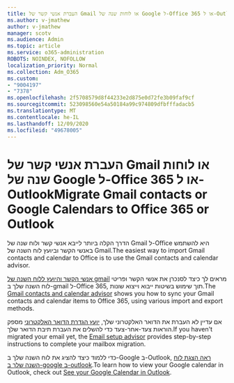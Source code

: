 ```yaml
---
title: העברת אנשי קשר של Gmail או לוחות שנה של Google ל-Office 365 או ל-Outlook
ms.author: v-jmathew
author: v-jmathew
manager: scotv
ms.audience: Admin
ms.topic: article
ms.service: o365-administration
ROBOTS: NOINDEX, NOFOLLOW
localization_priority: Normal
ms.collection: Adm_O365
ms.custom:
- "9004197"
- "7378"
ms.openlocfilehash: 2f5708579d8f44233e2d875e0d72fe3b09faf9cf
ms.sourcegitcommit: 523098560e54a50184a99c974809dfbfffadacb5
ms.translationtype: MT
ms.contentlocale: he-IL
ms.lasthandoff: 12/09/2020
ms.locfileid: "49678005"
---
```

# <a name="migrate-gmail-contacts-or-google-calendars-to-office-365-or-outlook"></a><span data-ttu-id="ae2eb-102">העברת אנשי קשר של Gmail או לוחות שנה של Google ל-Office 365 או ל-Outlook</span><span class="sxs-lookup"><span data-stu-id="ae2eb-102">Migrate Gmail contacts or Google Calendars to Office 365 or Outlook</span></span>

<span data-ttu-id="ae2eb-103">הדרך הקלה ביותר לייבא אנשי קשר ולוח שנה של Gmail ל-Office היא להשתמש באנשי הקשר וביועץ לוח השנה של Gmail.</span><span class="sxs-lookup"><span data-stu-id="ae2eb-103">The easiest way to import Gmail contacts and calendar to Office is to use the Gmail contacts and calendar advisor.</span></span>

<span data-ttu-id="ae2eb-104">[אנשי הקשר והיועץ ללוח השנה של gmail](https://go.microsoft.com/fwlink/?linkid=2134386) מראים לך כיצד לסנכרן את אנשי הקשר ופריטי לוח השנה שלך ב-gmail ל-Office 365, תוך שימוש בשיטות ייבוא וייצוא שונות.</span><span class="sxs-lookup"><span data-stu-id="ae2eb-104">The [Gmail contacts and calendar advisor](https://go.microsoft.com/fwlink/?linkid=2134386) shows you how to sync your ‎Gmail‎ contacts and calendar items to ‎Office 365‎, using various import and export methods.</span></span>

<span data-ttu-id="ae2eb-105">אם עדיין לא העברת את הדואר האלקטרוני שלך, [יועץ הגדרת הדואר האלקטרוני](https://go.microsoft.com/fwlink/?linkid=2133951) מספק הוראות צעד-אחר-צעד כדי להשלים את העברת תיבת הדואר שלך.</span><span class="sxs-lookup"><span data-stu-id="ae2eb-105">If you haven't migrated your email yet, the [Email setup advisor](https://go.microsoft.com/fwlink/?linkid=2133951) provides step-by-step instructions to complete your mailbox migration.</span></span>

<span data-ttu-id="ae2eb-106">כדי ללמוד כיצד להציג את לוח השנה שלך ב-Google ב-Outlook, [ראה הצגת לוח השנה שלך ב-google ב-outlook](https://go.microsoft.com/fwlink/?linkid=2083939).</span><span class="sxs-lookup"><span data-stu-id="ae2eb-106">To learn how to view your Google calendar in Outlook, check out [See your Google Calendar in Outlook](https://go.microsoft.com/fwlink/?linkid=2083939).</span></span>
